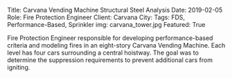 Title: Carvana Vending Machine Structural Steel Analysis
Date: 2019-02-05
Role: Fire Protection Engineer
Client: Carvana
City: 
Tags: FDS, Performance-Based, Sprinkler
img: carvana_tower.jpg
Featured: True

Fire Protection Engineer responsible for developing performance-based criteria and modeling fires in an eight-story Carvana Vending Machine. Each level has four cars surrounding a central hoistway. The goal was to determine the suppression requirements to prevent additional cars from igniting.


